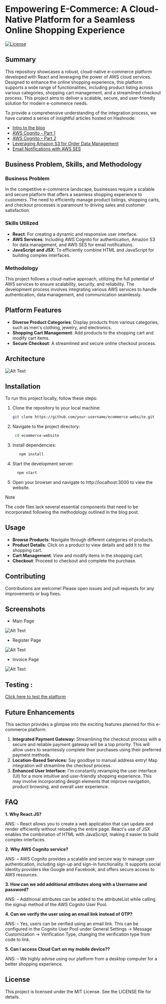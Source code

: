 # Empowering E-Commerce: A Cloud-Native Platform for a Seamless Online Shopping Experience

[![License](https://img.shields.io/badge/License-MIT-blue.svg)](https://opensource.org/licenses/MIT)

## Summary

This repository showcases a robust, cloud-native e-commerce platform developed with React and leveraging the power of AWS cloud services. Designed to enhance the online shopping experience, this platform supports a wide range of functionalities, including product listing across various categories, shopping cart management, and a streamlined checkout process. This project aims to deliver a scalable, secure, and user-friendly solution for modern e-commerce needs.

To provide a comprehensive understanding of the integration process, we have curated a series of insightful articles hosted on Hashnode:

- [Intro to the blog](https://sridurgeshv.hashnode.dev/how-to-build-a-strategic-e-commerce-platform-a-complete-guide)
- [AWS Cognito - Part 1](https://sridurgeshv.hashnode.dev/enhancing-security-with-aws-cognito-in-your-react-application-part-1)
- [AWS Cognito - Part 2](https://sridurgeshv.hashnode.dev/user-authentication-with-aws-cognito-part-2)
- [Leveraging Amazon S3 for Order Data Management](https://sridurgeshv.hashnode.dev/data-handling-via-amazon-s3)
- [Email Notifications with AWS SES](https://sridurgeshv.hashnode.dev/optimizing-e-commerce-communication-implementing-email-notifications-with-aws-ses)

## Business Problem, Skills, and Methodology
### Business Problem
In the competitive e-commerce landscape, businesses require a scalable and secure platform that offers a seamless shopping experience to customers. The need to efficiently manage product listings, shopping carts, and checkout processes is paramount to driving sales and customer satisfaction.

### Skills Utilized
- **React**: For creating a dynamic and responsive user interface.
- **AWS Services**: Including AWS Cognito for authentication, Amazon S3 for data management, and AWS SES for email notifications.
- **JavaScript and JSX**: To efficiently combine HTML and JavaScript for building complex interfaces.

### Methodology
This project follows a cloud-native approach, utilizing the full potential of AWS services to ensure scalability, security, and reliability. The development process involves integrating various AWS services to handle authentication, data management, and communication seamlessly.

## Platform Features
- **Diverse Product Categories**: Display products from various categories, such as men's clothing, jewelry, and electronics.
- **Shopping Cart Management**: Add products to the shopping cart and modify cart items.
- **Secure Checkout**: A streamlined and secure online checkout process.
  
## Architecture 
![Alt Text](https://github.com/sridurgeshv/Ecommerce-site/blob/main/images/final-architecture.png)

## Installation

To run this project locally, follow these steps:

1. Clone the repository to your local machine:

   ```bash
   git clone https://github.com/your-username/ecommerce-website.git
   ```
2. Navigate to the project directory:
   ```bash
    cd ecommerce-website
   ```
3. Install dependencies:
   ```bash
      npm install
   ```

4. Start the development server:
    ```bash
      npm start
    ```

5. Open your browser and navigate to http://localhost:3000 to view the website.

> [!NOTE]
> The code files lack several essential components that need to be incorporated following the methodology outlined in the blog post.

## Usage
- **Browse Products**: Navigate through different categories of products.
- **Product Details**: Click on a product to view details and add it to the shopping cart.
- **Cart Management**: View and modify items in the shopping cart.
- **Checkout**: Proceed to checkout and complete the purchase.

## Contributing
Contributions are welcome! Please open issues and pull requests for any improvements or bug fixes.

## Screenshots
- Main Page

![Alt Text](https://github.com/sridurgeshv/Ecommerce-site/blob/main/images/main-page.png)

- Register Page

![Alt Text](https://github.com/sridurgeshv/Ecommerce-site/blob/main/images/register.png)

- Invoice Page

![Alt Text](https://github.com/sridurgeshv/Ecommerce-site/blob/main/images/invoice.png)

## Testing : 

[Click here to test the platform](https://shopping-store-24137.web.app)

## Future Enhancements

This section provides a glimpse into the exciting features planned for this e-commerce platform:

1. **Integrated Payment Gateway:** Streamlining the checkout process with a secure and reliable payment gateway will be a top priority. This will allow users to seamlessly complete their purchases using their preferred payment methods.
2. **Location-Based Services:** Say goodbye to manual address entry! Map integration will streamline the checkout process.
3. **Enhanced User Interface:** I'm constantly revamping the user interface (UI) for a more intuitive and user-friendly shopping experience. This may involve incorporating design elements that improve navigation, product browsing, and overall user experience.

## FAQ

**1. Why React.JS?**

ANS: – React allows you to create a web application that can update and render efficiently without reloading the entire page. React's use of JSX enables the combination of HTML with JavaScript, making it easier to build complex interfaces.

**2. Why AWS Cognito service?**

ANS: – AWS Cognito provides a scalable and secure way to manage user authentication, including sign-up and sign-in functionality. It supports social identity providers like Google and Facebook, and offers secure access to AWS resources.

**3. How can we add additional attributes along with a Username and password?**

ANS: – Additional attributes can be added to the attributeList while calling the signup method of the AWS Cognito User Pool.

**4. Can we verify the user using an email link instead of OTP?**

ANS: – Yes, users can be verified using an email link. This can be configured in the Cognito User Pool under General Settings -> Message Customization -> Verification Type, changing the verification type from code to link.

**5. Can I access Cloud Cart on my mobile device??**

ANS: – We highly advise using our platform from a desktop computer for a better shopping experience.

## License
This project is licensed under the MIT License. See the LICENSE file for details.
